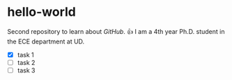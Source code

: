 # hello-world
Second repository to learn about *GitHub*. :+1:
I am a 4th year Ph.D. student in the ECE department at UD.
- [X] task 1
- [ ] task 2
- [ ] task 3
